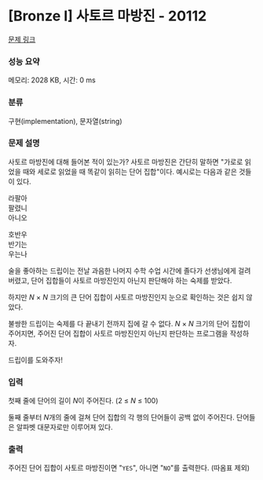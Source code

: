 # [Bronze I] 사토르 마방진 - 20112 

[문제 링크](https://www.acmicpc.net/problem/20112) 

### 성능 요약

메모리: 2028 KB, 시간: 0 ms

### 분류

구현(implementation), 문자열(string)

### 문제 설명

<p>사토르 마방진에 대해 들어본 적이 있는가? 사토르 마방진은 간단히 말하면 "가로로 읽었을 때와 세로로 읽었을 때 똑같이 읽히는 단어 집합"이다. 예시로는 다음과 같은 것들이 있다.</p>

<pre>라팔아
팔렸니
아니오</pre>

<pre>호반우
반기는
우는나</pre>

<p>술을 좋아하는 드립이는 전날 과음한 나머지 수학 수업 시간에 졸다가 선생님에게 걸려버렸고, 단어 집합들이 사토르 마방진인지 아닌지 판단해야 하는 숙제를 받았다.</p>

<p>하지만 <em>N</em> × <em>N</em> 크기의 큰 단어 집합이 사토르 마방진인지 눈으로 확인하는 것은 쉽지 않았다.</p>

<p>불쌍한 드립이는 숙제를 다 끝내기 전까지 집에 갈 수 없다. <em>N</em> × <em>N</em> 크기의 단어 집합이 주어지면, 주어진 단어 집합이 사토르 마방진인지 아닌지 판단하는 프로그램을 작성하자.</p>

<p>드립이를 도와주자!</p>

### 입력 

 <p>첫째 줄에 단어의 길이 <em>N</em>이 주어진다. (2 ≤ <em>N</em> ≤ 100)</p>

<p>둘째 줄부터 <em>N</em>개의 줄에 걸쳐 단어 집합의 각 행의 단어들이 공백 없이 주어진다. 단어들은 알파벳 대문자로만 이루어져 있다.</p>

### 출력 

 <p>주어진 단어 집합이 사토르 마방진이면 "<code>YES</code>", 아니면 "<code>NO</code>"를 출력한다. (따옴표 제외)</p>

